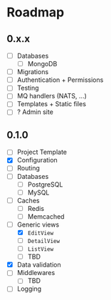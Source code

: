 # Roadmap

## 0.x.x

- [ ] Databases
    - [ ] MongoDB
- [ ] Migrations
- [ ] Authentication + Permissions
- [ ] Testing
- [ ] MQ handlers (NATS, ...)
- [ ] Templates + Static files
- [ ] ? Admin site

## 0.1.0

- [ ] Project Template
- [x] Configuration
- [ ] Routing
- [ ] Databases
    - [ ] PostgreSQL
    - [ ] MySQL
- [ ] Caches
    - [ ] Redis
    - [ ] Memcached
- [ ] Generic views
    - [x] `EditView`
    - [ ] `DetailView`
    - [ ] `ListView`
    - [ ] TBD
- [x] Data validation
- [ ] Middlewares
    - [ ] TBD
- [ ] Logging
